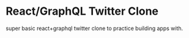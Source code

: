# React/GraphQL Twitter Clone

super basic react+graphql twitter clone to practice building apps with.
